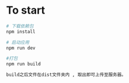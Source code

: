 
# To start

``` bash
# 下载依赖包
npm install

# 启动应用
npm run dev

#打包
npm run build

build之后文件在dist文件夹内 , 取出即可上传至服务器。

```
